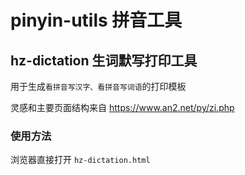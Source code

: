 # pinyin-utils 拼音工具

## hz-dictation 生词默写打印工具

用于生成`看拼音写汉字、看拼音写词语`的打印模板

灵感和主要页面结构来自 https://www.an2.net/py/zi.php

### 使用方法
浏览器直接打开 `hz-dictation.html`
